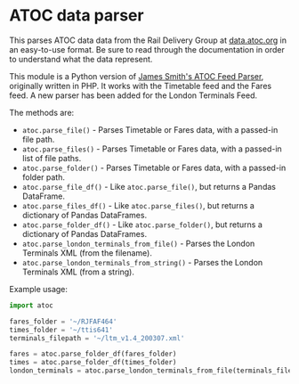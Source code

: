# ATOC data parser

This parses ATOC data data from the Rail Delivery Group at [data.atoc.org](data.atoc.org) in an easy-to-use format. Be sure to read through the documentation in order to understand what the data represent.

This module is a Python version of [James Smith's ATOC Feed Parser](https://github.com/madebyjames/), originally written in PHP. It works with the Timetable feed and the Fares feed. A new parser has been added for the London Terminals Feed.

The methods are:
- `atoc.parse_file()` - Parses Timetable or Fares data, with a passed-in file path.
- `atoc.parse_files()` - Parses Timetable or Fares data, with a passed-in list of file paths.
- `atoc.parse_folder()` - Parses Timetable or Fares data, with a passed-in folder path.
- `atoc.parse_file_df()` - Like `atoc.parse_file()`, but returns a Pandas DataFrame.
- `atoc.parse_files_df()` - Like `atoc.parse_files()`, but returns a dictionary of Pandas DataFrames.
- `atoc.parse_folder_df()` - Like `atoc.parse_folder()`, but returns a dictionary of Pandas DataFrames.
- `atoc.parse_london_terminals_from_file()` - Parses the London Terminals XML (from the filename).
- `atoc.parse_london_terminals_from_string()` - Parses the London Terminals XML (from a string).

Example usage:
```python
import atoc

fares_folder = '~/RJFAF464'
times_folder = '~/ttis641'
terminals_filepath = '~/ltm_v1.4_200307.xml'

fares = atoc.parse_folder_df(fares_folder)
times = atoc.parse_folder_df(times_folder)
london_terminals = atoc.parse_london_terminals_from_file(terminals_filepath)
```
